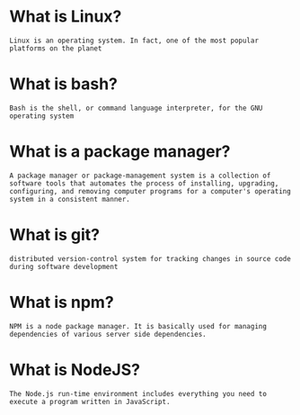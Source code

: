 # What is Linux?
    Linux is an operating system. In fact, one of the most popular platforms on the planet
# What is bash?
    Bash is the shell, or command language interpreter, for the GNU operating system
# What is a package manager?
    A package manager or package-management system is a collection of software tools that automates the process of installing, upgrading, configuring, and removing computer programs for a computer's operating system in a consistent manner.

# What is git?
    distributed version-control system for tracking changes in source code during software development
# What is npm?
    NPM is a node package manager. It is basically used for managing dependencies of various server side dependencies.
# What is NodeJS?
    The Node.js run-time environment includes everything you need to execute a program written in JavaScript.
